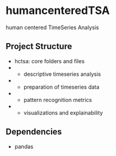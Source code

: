 # humancenteredTSA
human centered TimeSeries Analysis

## Project Structure
- hctsa: core folders and files
- - descriptive timeseries analysis
- - preparation of timeseries data
- - pattern recognition metrics
- - visualizations and explainability

## Dependencies
- pandas
